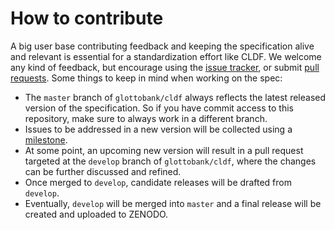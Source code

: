 # How to contribute

A big user base contributing feedback and keeping the specification alive and
relevant is essential for a standardization effort like CLDF. We welcome any kind
of feedback, but encourage using the [issue tracker](https://github.com/glottobank/cldf/issues), or submit [pull requests](https://github.com/glottobank/cldf/pulls). Some things to keep in mind when working on the spec:

- The `master` branch of `glottobank/cldf` always reflects the latest released 
  version of the specification. So if you have commit access to this repository,
  make sure to
always work in a different branch.
- Issues to be addressed in a new version will be collected using a 
  [milestone](https://github.com/cldf/cldf/milestones).
- At some point, an upcoming new version will result in a pull request targeted
  at the `develop` branch of `glottobank/cldf`, where the changes can be further
  discussed and refined.
- Once merged to `develop`, candidate releases will be drafted from `develop`.
- Eventually, `develop` will be merged into `master` and a final release will be
  created and uploaded to ZENODO.
